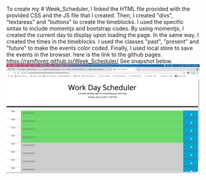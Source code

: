 To create my # Week_Scheduler, I linked the HTML file provided with the provided CSS and the JS file that I created.
Then, I created "divs", "textareas" and "buttons" to create the timeblocks.
I used the specific sintax to include momentjs and bootstrap codes.
By using momentjs, I created the current day to display upon loading the page.
In the same way, I created the times in the timeblocks.
I used the classes "past", "present" and "future" to make the events color coded.
Finally, I used local store to save the events in the browser.
here is the link to the github pages.
https://ramflorez.github.io/Week_Scheduler/
See snapshot below.
<img src="wkdsch.png">

